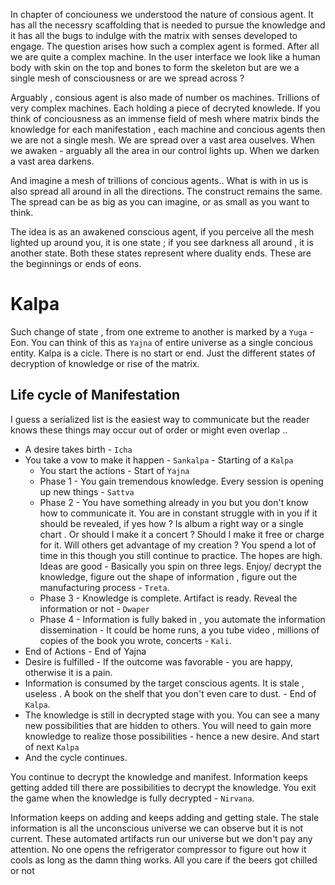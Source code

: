 In chapter of conciouness we understood the nature of consious agent. It has all the necessry scaffolding that is needed to pursue the knowledge and it has all the bugs to indulge with the matrix with senses developed to engage. The question arises how such a complex agent is formed. After all we are quite a complex machine. In the user interface we look like a human body with skin on the top and bones to form the skeleton but are we a single mesh of consciousness or are we spread across ?

Arguably , consious agent is also made of number os machines. Trillions of very complex machines. Each holding a piece of decryted knowlede. If you think of conciousness as an immense field of mesh where matrix binds the knowledge for each manifestation , each machine and concious agents then we are not a single mesh. We are spread over a vast area ouselves. When we awaken - arguably all the area in our control lights up. When we darken a vast area darkens. 

And imagine a mesh of trillions of concious agents.. What is with in us is also spread all around in all the directions. The construct remains the same. The spread can be as big as you can imagine, or as small as you want to think. 

The idea is as an awakened conscious agent, if you perceive all the mesh lighted up around you, it is one state ; if you see darkness all around , it is another state. Both these states represent where duality ends. These are the beginnings or ends of eons. 

# Kalpa

Such change of state , from one extreme to another is marked by a `Yuga` - Eon. You can think of this as `Yajna` of entire universe as a single concious entity. Kalpa is a cicle. There is no start or end. Just the different states of decryption of knowledge or rise of the matrix. 
## Life cycle of Manifestation

I guess a serialized list is the easiest way to communicate but the reader knows these things may occur out of order or might even overlap ..

- A desire takes birth  - `Icha`
- You take a vow to make it happen - `Sankalpa` - Starting of a `Kalpa`
    - You start the actions - Start of `Yajna`
    - Phase 1 - You gain tremendous knowledge. Every session is opening up new things - `Sattva`
    - Phase 2 - You have something already in you but you don't know how to communicate it. You are in constant struggle with in you if it should be revealed, if yes how ? Is album a right way or a single chart .  Or should I make it a concert ? Should I make it free or charge for it. Will others get advantage of my creation ? You spend a lot of time in this though you still continue to practice. The hopes are high. Ideas are good - Basically you spin on three legs. Enjoy/ decrypt the knowledge, figure out the shape of information , figure out the manufacturing process - `Treta`. 
    - Phase 3 - Knowledge is complete. Artifact is ready. Reveal the information or not - `Dwaper`
    - Phase 4 - Information is fully baked in , you automate the information dissemination - It could be home runs, a you tube video , millions of copies of the book you wrote, concerts - `Kali`.
- End of Actions - End of Yajna
- Desire is fulfilled - If the outcome was favorable - you are happy, otherwise it is a pain. 
- Information is consumed by the target conscious agents. It is stale , useless . A book on the shelf that you don't even care to dust. - End of `Kalpa`. 
- The knowledge is still in decrypted stage with you. You can see a many new possibilities that are hidden to others. You will need to gain more knowledge to realize those possibilities - hence a new desire. And start of next `Kalpa`
- And the cycle continues. 


You continue to decrypt the knowledge and manifest. Information keeps getting added till there are possibilities to decrypt the knowledge. You exit the game when the knowledge is fully decrypted - `Nirvana`. 

Information keeps on adding and keeps adding and getting stale. The stale information is all the unconscious universe we can observe but it is not current. These automated artifacts run our universe but we don't pay any attention. No one opens the refrigerator compressor to figure out how it cools as long as the damn thing works. All you care if the beers got chilled or not 


